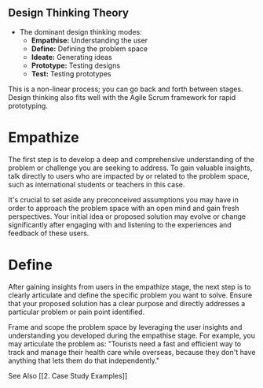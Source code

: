 ## Design Thinking Theory
- The dominant design thinking modes:
  - **Empathise:** Understanding the user
  - **Define:** Defining the problem space
  - **Ideate:** Generating ideas
  - **Prototype:** Testing designs
  - **Test:** Testing prototypes

This is a non-linear process; you can go back and forth between stages. Design thinking also fits well with the Agile Scrum framework for rapid prototyping.

# Empathize
The first step is to develop a deep and comprehensive understanding of the problem or challenge you are seeking to address. To gain valuable insights, talk directly to users who are impacted by or related to the problem space, such as international students or teachers in this case.

It's crucial to set aside any preconceived assumptions you may have in order to approach the problem space with an open mind and gain fresh perspectives. Your initial idea or proposed solution may evolve or change significantly after engaging with and listening to the experiences and feedback of these users.

# Define
After gaining insights from users in the empathize stage, the next step is to clearly articulate and define the specific problem you want to solve. Ensure that your proposed solution has a clear purpose and directly addresses a particular problem or pain point identified. 

Frame and scope the problem space by leveraging the user insights and understanding you developed during the empathise stage. For example, you may articulate the problem as: "Tourists need a fast and efficient way to track and manage their health care while overseas, because they don't have anything that lets them do that independently."

See Also
[[2. Case Study Examples]]
